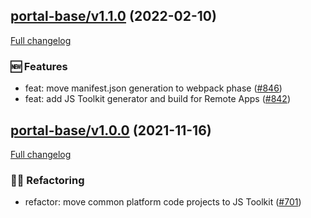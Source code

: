 ## [portal-base/v1.1.0](https://github.com/liferay/liferay-frontend-projects/tree/portal-base/v1.1.0) (2022-02-10)

[Full changelog](https://github.com/liferay/liferay-frontend-projects/compare/portal-base/v1.0.0...portal-base/v1.1.0)

### :new: Features

-   feat: move manifest.json generation to webpack phase ([\#846](https://github.com/liferay/liferay-frontend-projects/pull/846))
-   feat: add JS Toolkit generator and build for Remote Apps ([\#842](https://github.com/liferay/liferay-frontend-projects/pull/842))

## [portal-base/v1.0.0](https://github.com/liferay/liferay-frontend-projects/tree/portal-base/v1.0.0) (2021-11-16)

[Full changelog](https://github.com/liferay/liferay-frontend-projects/compare/portal-base/v1.0.0-pre.0...portal-base/v1.0.0)

### :woman_juggling: Refactoring

-   refactor: move common platform code projects to JS Toolkit ([\#701](https://github.com/liferay/liferay-frontend-projects/pull/701))
